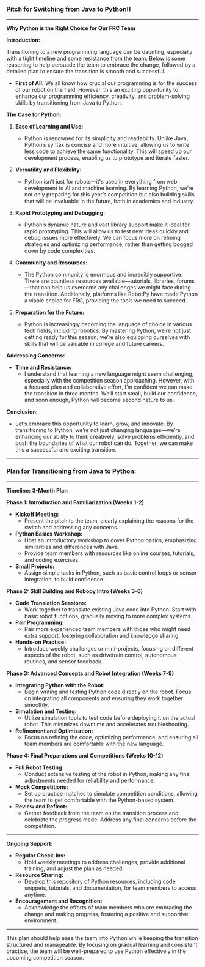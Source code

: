 ### **Pitch for Switching from Java to Python!!**

---

**Why Python is the Right Choice for Our FRC Team**

**Introduction:**

Transitioning to a new programming language can be daunting, especially with a tight timeline and some resistance from the team. Below is some reasoning to help persuade the team to embrace the change, followed by a detailed plan to ensure the transition is smooth and successful.

- **First of All:** We all know how crucial our programming is for the success of our robot on the field. However, this an exciting opportunity to enhance our programming efficiency, creativity, and problem-solving skills by transitioning from Java to Python.

**The Case for Python:**
1. **Ease of Learning and Use:**
   - Python is renowned for its simplicity and readability. Unlike Java, Python’s syntax is concise and more intuitive, allowing us to write less code to achieve the same functionality. This will speed up our development process, enabling us to prototype and iterate faster.

2. **Versatility and Flexibility:**
   - Python isn’t just for robots—it's used in everything from web development to AI and machine learning. By learning Python, we’re not only preparing for this year’s competition but also building skills that will be invaluable in the future, both in academics and industry.

3. **Rapid Prototyping and Debugging:**
   - Python’s dynamic nature and vast library support make it ideal for rapid prototyping. This will allow us to test new ideas quickly and debug issues more effectively. We can focus more on refining strategies and optimizing performance, rather than getting bogged down by code complexities.

4. **Community and Resources:**
   - The Python community is enormous and incredibly supportive. There are countless resources available—tutorials, libraries, forums—that can help us overcome any challenges we might face during the transition. Additionally, platforms like RobotPy have made Python a viable choice for FRC, providing the tools we need to succeed.

5. **Preparation for the Future:**
   - Python is increasingly becoming the language of choice in various tech fields, including robotics. By mastering Python, we’re not just getting ready for this season; we’re also equipping ourselves with skills that will be valuable in college and future careers.

**Addressing Concerns:**
- **Time and Resistance:**
   - I understand that learning a new language might seem challenging, especially with the competition season approaching. However, with a focused plan and collaborative effort, I’m confident we can make the transition in three months. We’ll start small, build our confidence, and soon enough, Python will become second nature to us.

**Conclusion:**
- Let’s embrace this opportunity to learn, grow, and innovate. By transitioning to Python, we’re not just changing languages—we’re enhancing our ability to think creatively, solve problems efficiently, and push the boundaries of what our robot can do. Together, we can make this a successful and exciting transition.

---

### **Plan for Transitioning from Java to Python:**

---

**Timeline:** **3-Month Plan**

**Phase 1: Introduction and Familiarization (Weeks 1-2)**
- **Kickoff Meeting:**
  - Present the pitch to the team, clearly explaining the reasons for the switch and addressing any concerns.
- **Python Basics Workshop:**
  - Host an introductory workshop to cover Python basics, emphasizing similarities and differences with Java.
  - Provide team members with resources like online courses, tutorials, and coding exercises.
- **Small Projects:**
  - Assign simple tasks in Python, such as basic control loops or sensor integration, to build confidence.

**Phase 2: Skill Building and Robopy Intro (Weeks 3-6)**
- **Code Translation Sessions:**
  - Work together to translate existing Java code into Python. Start with basic robot functions, gradually moving to more complex systems.
- **Pair Programming:**
  - Pair more experienced team members with those who might need extra support, fostering collaboration and knowledge sharing.
- **Hands-on Practice:**
  - Introduce weekly challenges or mini-projects, focusing on different aspects of the robot, such as drivetrain control, autonomous routines, and sensor feedback.

**Phase 3: Advanced Concepts and Robot Integration (Weeks 7-9)**
- **Integrating Python with the Robot:**
  - Begin writing and testing Python code directly on the robot. Focus on integrating all components and ensuring they work together smoothly.
- **Simulation and Testing:**
  - Utilize simulation tools to test code before deploying it on the actual robot. This minimizes downtime and accelerates troubleshooting.
- **Refinement and Optimization:**
  - Focus on refining the code, optimizing performance, and ensuring all team members are comfortable with the new language.

**Phase 4: Final Preparations and Competitions (Weeks 10-12)**
- **Full Robot Testing:**
  - Conduct extensive testing of the robot in Python, making any final adjustments needed for reliability and performance.
- **Mock Competitions:**
  - Set up practice matches to simulate competition conditions, allowing the team to get comfortable with the Python-based system.
- **Review and Reflect:**
  - Gather feedback from the team on the transition process and celebrate the progress made. Address any final concerns before the competition.

---

**Ongoing Support:**
- **Regular Check-ins:**
  - Hold weekly meetings to address challenges, provide additional training, and adjust the plan as needed.
- **Resource Sharing:**
  - Develop this repository of Python resources, including code snippets, tutorials, and documentation, for team members to access anytime.
- **Encouragement and Recognition:**
  - Acknowledge the efforts of team members who are embracing the change and making progress, fostering a positive and supportive environment.

---

This plan should help ease the team into Python while keeping the transition structured and manageable. By focusing on gradual learning and consistent practice, the team will be well-prepared to use Python effectively in the upcoming competition season.
